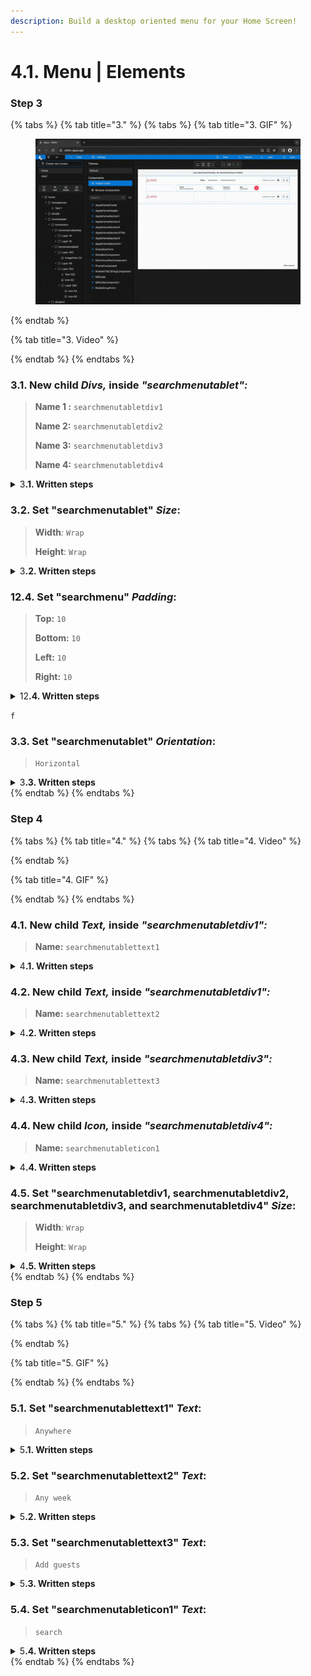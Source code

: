 ```yaml
---
description: Build a desktop oriented menu for your Home Screen!
---
```


# 4.1. Menu | Elements

### Step 3

{% tabs %}
{% tab title="3." %}
{% tabs %}
{% tab title="3. GIF" %}
<figure><img src="../../../../.gitbook/assets/home_menu_tablet_3-min.gif" alt=""><figcaption></figcaption></figure>
{% endtab %}

{% tab title="3. Video" %}

{% endtab %}
{% endtabs %}



### **3.1.** New child _Divs,_ inside _"_searchmenutablet"_:_

> **Name 1 :** `searchmenutabletdiv1`
>
> **Name 2:** `searchmenutabletdiv2`
>
> **Name 3:** `searchmenutabletdiv3`
>
> **Name 4:** `searchmenutabletdiv4`

<details>

<summary>3<strong>.1. Written steps</strong></summary>



</details>



### **3.2.** Set "searchmenutablet" _Size_:

> **Width**_:_ `Wrap`
>
> **Height**: `Wrap`

<details>

<summary>3<strong>.2. Written steps</strong></summary>



</details>

### 12.4. Set "searchmenu" _Padding_:

> **Top:** `10`
>
> **Bottom:** `10`
>
> **Left:** `10`
>
> **Right:** `10`

<details>

<summary>12<strong>.4. Written steps</strong></summary>

#### -Inside the **Properties Panel**-

#### **A.** \[Click] the _Padding Top_ container and **\[type]** **the new value**_:_

* You can also change the size value using the _up and down arrows._
* The default _Unit_ is in _Pixels_, you do not need to change it.

#### **B.** \[Click] the _Padding Bottom_ container and **\[type]** **the new value**_:_

* You can also change the size value using the _up and down arrows._
* The default _Unit_ is in _Pixels_, you do not need to change it.

#### **C.** \[Click] the _Padding Left_ container and **\[type]** **the new value**_:_

* You can also change the size value using the _up and down arrows._
* The default _Unit_ is in _Pixels_, you do not need to change it.

#### **D.** \[Click] the _Padding Right_ container and **\[type]** **the new value**_:_

* You can also change the size value using the _up and down arrows._
* The default _Unit_ is in _Pixels_, you do not need to change it.

</details>

`f`

### 3.3. Set "searchmenutablet" _Orientation_:

> `Horizontal`

<details>

<summary>3<strong>.3. Written steps</strong></summary>



</details>
{% endtab %}
{% endtabs %}





### Step 4

{% tabs %}
{% tab title="4." %}
{% tabs %}
{% tab title="4. Video" %}

{% endtab %}

{% tab title="4. GIF" %}

{% endtab %}
{% endtabs %}



### 4.1. New child _Text,_ inside _"_searchmenutabletdiv1"_:_

> **Name:** `searchmenutablettext1`

<details>

<summary>4<strong>.1. Written steps</strong></summary>



</details>



### 4.2. New child _Text,_ inside _"_searchmenutabletdiv1"_:_

> **Name:** `searchmenutablettext2`

<details>

<summary>4<strong>.2. Written steps</strong></summary>



</details>



### 4.3. New child _Text,_ inside _"_searchmenutabletdiv3"_:_

> **Name:** `searchmenutablettext3`

<details>

<summary>4<strong>.3. Written steps</strong></summary>



</details>



### 4.4. New child _Icon,_ inside _"_searchmenutabletdiv4"_:_

> **Name:** `searchmenutableticon1`

<details>

<summary>4<strong>.4. Written steps</strong></summary>



</details>



### **4.5.** Set "searchmenutabletdiv1, searchmenutabletdiv2, searchmenutabletdiv3, and searchmenutabletdiv4" _Size_:

> **Width**_:_ `Wrap`
>
> **Height**: `Wrap`

<details>

<summary>4<strong>.5. Written steps</strong></summary>



</details>
{% endtab %}
{% endtabs %}



### Step 5

{% tabs %}
{% tab title="5." %}
{% tabs %}
{% tab title="5. Video" %}

{% endtab %}

{% tab title="5. GIF" %}

{% endtab %}
{% endtabs %}



### 5.1. Set "searchmenutablettext1" _Text_:

> `Anywhere`

<details>

<summary>5<strong>.1. Written steps</strong></summary>



</details>

### 5.2. Set "searchmenutablettext2" _Text_:

> `Any week`

<details>

<summary>5<strong>.2. Written steps</strong></summary>



</details>

### 5.3. Set "searchmenutablettext3" _Text_:

> `Add guests`

<details>

<summary>5<strong>.3. Written steps</strong></summary>



</details>

### 5.4. Set "searchmenutableticon1" _Text_:

> `search`

<details>

<summary>5<strong>.4. Written steps</strong></summary>



</details>
{% endtab %}
{% endtabs %}
